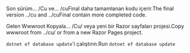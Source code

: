 <span data-ttu-id="8ea79-101">Son sürüm... /Cu ve... /cuFinal daha tamamlanan kodu içerir.</span><span class="sxs-lookup"><span data-stu-id="8ea79-101">The final version ../cu and ../cuFinal contain more completed code.</span></span>

<span data-ttu-id="8ea79-102">Gelen Wwwroot Kopyala... /Cu/ veya yeni bir Razor sayfaları projesi.</span><span class="sxs-lookup"><span data-stu-id="8ea79-102">Copy wwwroot from ../cu/ or from a new Razor Pages project.</span></span>

<span data-ttu-id="8ea79-103">`dotnet ef database update`'i çalıştırın.</span><span class="sxs-lookup"><span data-stu-id="8ea79-103">Run `dotnet ef database update`</span></span>

